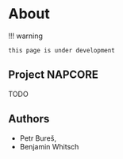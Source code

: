 # About

!!! warning

    this page is under development

## Project NAPCORE

TODO

## Authors

- Petr Bureš, 
- Benjamin Whitsch
